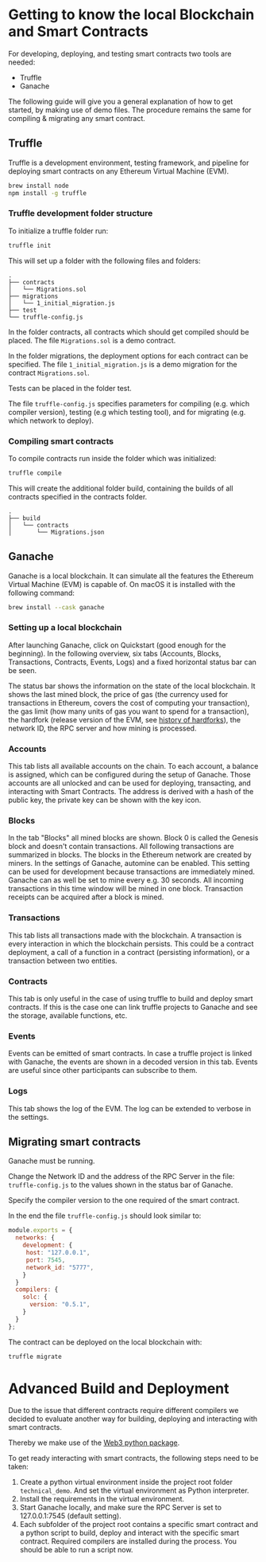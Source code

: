 # Getting to know the local Blockchain and Smart Contracts
For developing, deploying, and testing smart contracts two tools are needed: 
- Truffle
- Ganache

The following guide will give you a general explanation of how to get started, by making use of demo files. The procedure remains the same for compiling & migrating any smart contract.

## Truffle
Truffle is a development environment, testing framework, and pipeline for deploying smart contracts on any Ethereum Virtual Machine (EVM).
```bash
brew install node 
npm install -g truffle
```

### Truffle development folder structure
To initialize a truffle folder run:
```bash
truffle init
```
This will set up a folder with the following files and folders:
```
.
├── contracts
│   └── Migrations.sol
├── migrations
│   └── 1_initial_migration.js
├── test
└── truffle-config.js
```
In the folder contracts, all contracts which should get compiled should be placed. The file `Migrations.sol` is a demo contract.

In the folder migrations, the deployment options for each contract can be specified. The file `1_initial_migration.js` is a demo migration for the contract `Migrations.sol`.

Tests can be placed in the folder test.

The file `truffle-config.js` specifies parameters for compiling (e.g. which compiler version), testing (e.g which testing tool), and for migrating (e.g. which network to deploy).

### Compiling smart contracts
To compile contracts run inside the folder which was initialized:
```bash
truffle compile
```
This will create the additional folder build, containing the builds of all contracts specified in the contracts folder.
```
.
├── build
│   └── contracts
│       └── Migrations.json
```

## Ganache
Ganache is a local blockchain. It can simulate all the features the Ethereum Virtual Machine (EVM) is capable of. On macOS it is installed with the following command:
```bash
brew install --cask ganache
```
### Setting up a local blockchain
After launching Ganache, click on Quickstart (good enough for the beginning). In the following overview, six tabs (Accounts, Blocks, Transactions, Contracts, Events, Logs) and a fixed horizontal status bar can be seen.

The status bar shows the information on the state of the local blockchain. It shows the last mined block, the price of gas (the currency used for transactions in Ethereum, covers the cost of computing your transaction), the gas limit (how many units of gas you want to spend for a transaction), the hardfork (release version of the EVM, see [history of hardforks](https://medium.com/mycrypto/the-history-of-ethereum-hard-forks-6a6dae76d56f)), the network ID, the RPC server and how mining is processed. 

### Accounts
This tab lists all available accounts on the chain. To each account, a balance is assigned, which can be configured during the setup of Ganache. Those accounts are all unlocked and can be used for deploying, transacting, and interacting with Smart Contracts. The address is derived with a hash of the public key, the private key can be shown with the key icon.

### Blocks
In the tab "Blocks" all mined blocks are shown. Block 0 is called the Genesis block and doesn't contain transactions. All following transactions are summarized in blocks. The blocks in the Ethereum network are created by miners. In the settings of Ganache, automine can be enabled. This setting can be used for development because transactions are immediately mined. Ganache can as well be set to mine every e.g. 30 seconds. All incoming transactions in this time window will be mined in one block. Transaction receipts can be acquired after a block is mined.

### Transactions
This tab lists all transactions made with the blockchain. A transaction is every interaction in which the blockchain persists. This could be a contract deployment, a call of a function in a contract (persisting information), or a transaction between two entities.

### Contracts
This tab is only useful in the case of using truffle to build and deploy smart contracts. If this is the case one can link truffle projects to Ganache and see the storage, available functions, etc.

### Events
Events can be emitted of smart contracts. In case a truffle project is linked with Ganache, the events are shown in a decoded version in this tab. Events are useful since other participants can subscribe to them.

### Logs
This tab shows the log of the EVM. The log can be extended to verbose in the settings.


## Migrating smart contracts
Ganache must be running.

Change the Network ID and the address of the RPC Server in the file: `truffle-config.js` to the values shown in the status bar of Ganache. 

Specify the compiler version to the one required of the smart contract.

In the end the file `truffle-config.js` should look similar to:
```javascript
module.exports = {
  networks: {
    development: {
     host: "127.0.0.1",
     port: 7545, 
     network_id: "5777",
    }
  }
  compilers: {
    solc: {
      version: "0.5.1", 
    }
  }
};

```

The contract can be deployed on the local blockchain with:

```bash
truffle migrate
```

# Advanced Build and Deployment
Due to the issue that different contracts require different compilers we decided to evaluate another way for building, deploying and interacting with smart contracts. 

Thereby we make use of the [Web3 python package](https://web3py.readthedocs.io/en/stable/).

To get ready interacting with smart contracts, the following steps need to be taken:

1. Create a python virtual environment inside the project root folder `technical_demo`. And set the virtual environment as Python interpreter.
2. Install the requirements in the virtual environment.
3. Start Ganache locally, and make sure the RPC Server is set to 127.0.0.1:7545 (default setting).
4. Each subfolder of the project root contains a specific smart contract and a python script to build, deploy and interact with the specific smart contract. Required compilers are installed during the process. You should be able to run a script now.
